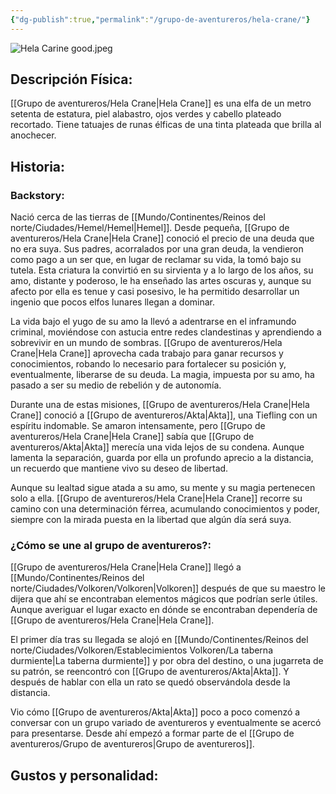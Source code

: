 ```yaml
---
{"dg-publish":true,"permalink":"/grupo-de-aventureros/hela-crane/"}
---
```


![Hela Carine good.jpeg](/img/user/Im%C3%A1genes/Hela%20Carine%20good.jpeg)

## Descripción Física:

[[Grupo de aventureros/Hela Crane\|Hela Crane]] es una elfa de un metro setenta de estatura, piel alabastro, ojos verdes y cabello plateado recortado. Tiene tatuajes de runas élficas de una tinta plateada que brilla al anochecer. 


## Historia:

### Backstory:

Nació cerca de las tierras de [[Mundo/Continentes/Reinos del norte/Ciudades/Hemel/Hemel\|Hemel]]. Desde pequeña, [[Grupo de aventureros/Hela Crane\|Hela Crane]] conoció el precio de una deuda que no era suya. Sus padres, acorralados por una gran deuda, la vendieron como pago a un ser que, en lugar de reclamar su vida, la tomó bajo su tutela. Esta criatura la convirtió en su sirvienta y a lo largo de los años, su amo, distante y poderoso, le ha enseñado las artes oscuras y, aunque su afecto por ella es tenue y casi posesivo, le ha permitido desarrollar un ingenio que pocos elfos lunares llegan a dominar.

La vida bajo el yugo de su amo la llevó a adentrarse en el inframundo criminal, moviéndose con astucia entre redes clandestinas y aprendiendo a sobrevivir en un mundo de sombras. [[Grupo de aventureros/Hela Crane\|Hela Crane]] aprovecha cada trabajo para ganar recursos y conocimientos, robando lo necesario para fortalecer su posición y, eventualmente, liberarse de su deuda. La magia, impuesta por su amo, ha pasado a ser su medio de rebelión y de autonomía.

Durante una de estas misiones, [[Grupo de aventureros/Hela Crane\|Hela Crane]] conoció a [[Grupo de aventureros/Akta\|Akta]], una Tiefling con un espíritu indomable. Se amaron intensamente, pero [[Grupo de aventureros/Hela Crane\|Hela Crane]] sabía que [[Grupo de aventureros/Akta\|Akta]] merecía una vida lejos de su condena. Aunque lamenta la separación, guarda por ella un profundo aprecio a la distancia, un recuerdo que mantiene vivo su deseo de libertad.

Aunque su lealtad sigue atada a su amo, su mente y su magia pertenecen solo a ella. [[Grupo de aventureros/Hela Crane\|Hela Crane]] recorre su camino con una determinación férrea, acumulando conocimientos y poder, siempre con la mirada puesta en la libertad que algún día será suya.


### ¿Cómo se une al grupo de aventureros?:

[[Grupo de aventureros/Hela Crane\|Hela Crane]] llegó a [[Mundo/Continentes/Reinos del norte/Ciudades/Volkoren/Volkoren\|Volkoren]] después de que su maestro le dijera que ahí se encontraban elementos mágicos que podrían serle útiles. Aunque averiguar el lugar exacto en dónde se encontraban dependería de [[Grupo de aventureros/Hela Crane\|Hela Crane]].

El primer día tras su llegada se alojó en [[Mundo/Continentes/Reinos del norte/Ciudades/Volkoren/Establecimientos Volkoren/La taberna durmiente\|La taberna durmiente]] y por obra del destino, o una jugarreta de su patrón, se reencontró con [[Grupo de aventureros/Akta\|Akta]]. Y después de hablar con ella un rato se quedó observándola desde la distancia. 

Vio cómo [[Grupo de aventureros/Akta\|Akta]] poco a poco comenzó a conversar con un grupo variado de aventureros y eventualmente se acercó para presentarse. 
Desde ahí empezó a formar parte de el [[Grupo de aventureros/Grupo de aventureros\|Grupo de aventureros]].  

## Gustos y personalidad:

